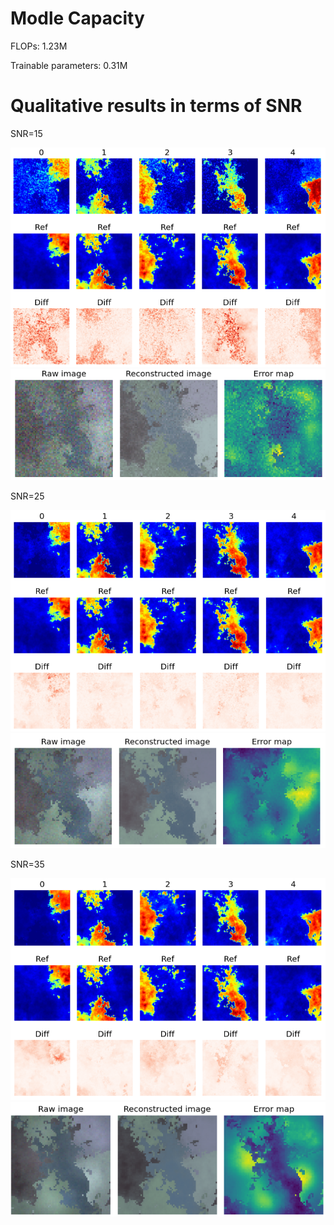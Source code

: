 # Modle Capacity 
FLOPs: 1.23M

Trainable parameters: 0.31M

# Qualitative results in terms of SNR 
SNR=15

![image](https://github.com/tenzi1995/DBA/blob/master/images/1.png)
![image](https://github.com/tenzi1995/DBA/blob/master/images/2.png)

SNR=25

![image](https://github.com/tenzi1995/DBA/blob/master/images/3.png)
![image](https://github.com/tenzi1995/DBA/blob/master/images/4.png)

SNR=35

![image](https://github.com/tenzi1995/DBA/blob/master/images/5.png)
![image](https://github.com/tenzi1995/DBA/blob/master/images/6.png)
